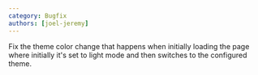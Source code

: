 ```yaml
---
category: Bugfix
authors: [joel-jeremy]
---
```


Fix the theme color change that happens when initially loading the page where initially it's set to light mode and then switches to the configured theme.
